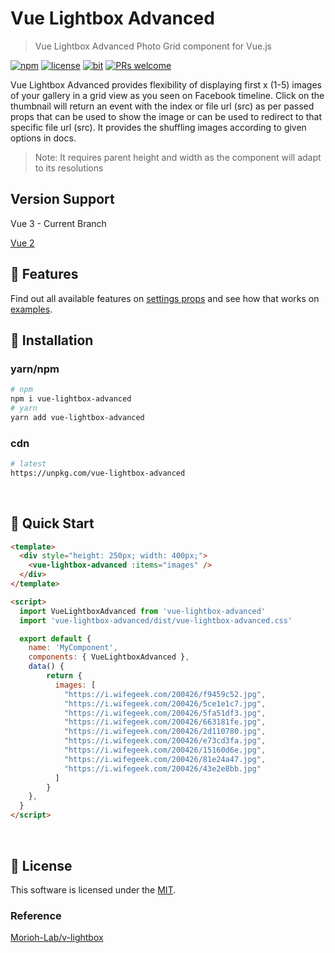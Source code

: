 # Vue Lightbox Advanced

> Vue Lightbox Advanced Photo Grid component for Vue.js

[![npm](https://img.shields.io/badge/npm-2.0.0-blue)](https://www.npmjs.com/package/vue-lightbox-advanced)
[![license](https://img.shields.io/badge/license-MIT-green)](https://github.com/codeeshop-oc/vue-lightbox-advanced/blob/main/LICENSE)
[![bit](https://img.shields.io/badge/components-1-yellowgreen)](https://github.com/codeeshop-oc/vue-lightbox-advanced/blob/main/src/vue-lightbox-advanced.vue)
[![PRs welcome](https://img.shields.io/badge/PRs-welcome-ff69b4.svg)](https://github.com/codeeshop-oc/vue-lightbox-advanced/issues?&q=is%3Aissue+is%3Aopen)

Vue Lightbox Advanced provides flexibility of displaying first x (1-5) images of your gallery in a grid view as you seen on Facebook timeline. Click on the thumbnail will return an event with the index or file url (src) as per passed props that can be used to show the image or can be used to redirect to that specific file url (src).
It provides the shuffling images according to given options in docs.

> Note: It requires parent height and width as the component will adapt to its resolutions

## Version Support

Vue 3 - Current Branch

[Vue 2](https://github.com/codeeshop-oc/vue-lightbox-advanced/tree/vue2)

## 🎨 Features

Find out all available features on [settings props](https://github.com/codeeshop-oc/vue-lightbox-advanced/blob/main/docs/API.md#props) and see how that works on [examples](https://codeeshop-oc.github.io/vue-lightbox-advanced/).


## 🚚 Installation

### yarn/npm

```bash
# npm
npm i vue-lightbox-advanced
# yarn
yarn add vue-lightbox-advanced
```

### cdn

```bash
# latest
https://unpkg.com/vue-lightbox-advanced
```

<br/>

## 🚀 Quick Start

```html
<template>
  <div style="height: 250px; width: 400px;">
    <vue-lightbox-advanced :items="images" />
  </div>
</template>

<script>
  import VueLightboxAdvanced from 'vue-lightbox-advanced'
  import 'vue-lightbox-advanced/dist/vue-lightbox-advanced.css'

  export default {
    name: 'MyComponent',
    components: { VueLightboxAdvanced },
    data() {
	    return {
	      images: [
	        "https://i.wifegeek.com/200426/f9459c52.jpg",
	        "https://i.wifegeek.com/200426/5ce1e1c7.jpg",
	        "https://i.wifegeek.com/200426/5fa51df3.jpg",
	        "https://i.wifegeek.com/200426/663181fe.jpg",
	        "https://i.wifegeek.com/200426/2d110780.jpg",
	        "https://i.wifegeek.com/200426/e73cd3fa.jpg",
	        "https://i.wifegeek.com/200426/15160d6e.jpg",
	        "https://i.wifegeek.com/200426/81e24a47.jpg",
	        "https://i.wifegeek.com/200426/43e2e8bb.jpg"
	      ]
	    }
	},
  }
</script>
```

<br/>

## 🔖 License

This software is licensed under the [MIT](https://github.com/codeeshop-oc/vue-lightbox-advanced/blob/main/LICENSE).

### Reference

[Morioh-Lab/v-lightbox](https://github.com/Morioh-Lab/v-lightbox)
